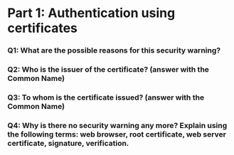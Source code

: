 # Part 1: Authentication using certificates



### Q1: What are the possible reasons for this security warning?





### Q2: Who is the issuer of the certificate? (answer with the Common Name)





### Q3: To whom is the certificate issued? (answer with the Common Name)







### Q4: Why is there no security warning any more? Explain using the following terms: web browser, root certificate, web server certificate, signature, verification.
